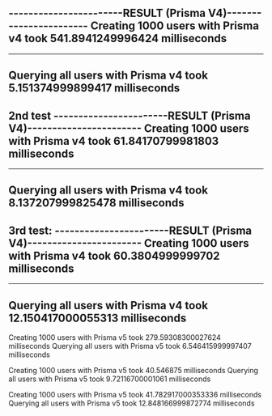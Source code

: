
-----------------------RESULT (Prisma V4)-----------------------
Creating 1000 users with Prisma v4 took 541.8941249996424 milliseconds
-----------------------------------------------------------------
-----------------------------------------------------------------
Querying all users with Prisma v4 took 5.151374999899417 milliseconds
-----------------------------------------------------------------

2nd test
-----------------------RESULT (Prisma V4)-----------------------
Creating 1000 users with Prisma v4 took 61.84170799981803 milliseconds
-----------------------------------------------------------------
-----------------------------------------------------------------
Querying all users with Prisma v4 took 8.137207999825478 milliseconds
-----------------------------------------------------------------

3rd test:
-----------------------RESULT (Prisma V4)-----------------------
Creating 1000 users with Prisma v4 took 60.3804999999702 milliseconds
-----------------------------------------------------------------
-----------------------------------------------------------------
Querying all users with Prisma v4 took 12.150417000055313 milliseconds
-----------------------------------------------------------------


Creating 1000 users with Prisma v5 took 279.59308300027624 milliseconds
Querying all users with Prisma v5 took 6.546415999997407 milliseconds

Creating 1000 users with Prisma v5 took 40.546875 milliseconds
Querying all users with Prisma v5 took 9.72116700001061 milliseconds

Creating 1000 users with Prisma v5 took 41.782917000353336 milliseconds
Querying all users with Prisma v5 took 12.848166999872774 milliseconds